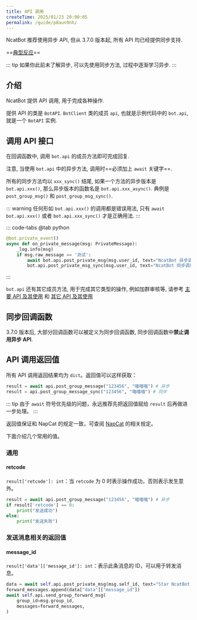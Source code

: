 ```yaml
---
title: API 调用
createTime: 2025/01/23 20:00:05
permalink: /guide/p8aun9nh/
---
```


NcatBot 推荐使用异步 API, 但从 3.7.0 版本起, 所有 API 均已经提供同步支持.

==[典型反应](https://github.com/liyihao1110/ncatbot/discussions/46)==

::: tip
如果你此前未了解异步, 可以先使用同步方法, 过程中逐渐学习异步.
:::

## 介绍

NcatBot 提供 API 调用, 用于完成各种操作.

提供 API 的类是 `BotAPI`. `BotClient` 类的成员 `api`, 也就是示例代码中的 `bot.api`, 就是一个 `BotAPI` 实例.


## 调用 API 接口

在回调函数中, 调用 `bot.api` 的成员方法即可完成回复.

注意, 当使用 `bot.api` 中的异步方法, 调用时==必须加上 `await` 关键字==.

所有的同步方法均以 `xxx_sync()` 结尾, 如果一个方法的异步版本是 `bot.api.xxx()`, 那么异步版本的函数名是 `bot.api.xxx_async()`. 典例是 `post_group_msg()` 和 `post_group_msg_sync()`.

::: warning
任何形如 `bot.api.xxx()` 的调用都是错误用法, 只有 `await bot.api.xxx()` 或者 `bot.api.xxx_sync()` 才是正确用法.
:::

::: code-tabs
@tab python

```python
@bot.private_event()
async def on_private_message(msg: PrivateMessage):
    _log.info(msg)
    if msg.raw_message == '测试':
        await bot.api.post_private_msg(msg.user_id, text="NcatBot 异步调用测试成功喵~")
        bot.api.post_private_msg_sync(msg.user_id, text="NcatBot 同步调用测试成功喵~")
```
:::


`bot.api` 还有其它成员方法, 用于完成其它类型的操作, 例如加群审核等, 请参考 [主要 API 及其使用](../4.%20API%20参考/2.%20主要%20API%20及其使用.md) 和 [其它 API 及其使用](../4.%20API%20参考/3.%20其它%20API%20介绍.md.md)

## 同步回调函数

3.7.0 版本后, 大部分回调函数可以被定义为同步回调函数, 同步回调函数中**禁止调用异步 API**.

## API 调用返回值

所有 API 调用返回结果均为 `dict`。返回值可以这样获取：

```python
result = await api.post_group_message("123456", "喵喵喵") # 异步
result = api.post_group_message_sync("123456", "喵喵喵") # 同步
```

::: tip
由于 `await` 符号优先级的问题，永远推荐先把返回值赋给 `result` 后再做进一步处理。
:::

返回值保证和 NapCat 的规定一致，可查阅 [NapCat](https://napcat.apifox.cn/) 的相关规定。

下面介绍几个常用的值。

### 通用

#### retcode

`result['retcode']: int`：当 `retcode` 为 0 时表示操作成功，否则表示发生意外。

```python
result = await api.post_group_message("123456", "喵喵喵") # 异步
if result['retcode'] == 0:
    print("发送成功")
else:
    print("发送失败")
```

### 发送消息相关的返回值

#### message_id

`result['data']['message_id']: int`：表示此条消息的 ID，可以用于转发消息。

```python
data = await self.api.post_private_msg(msg.self_id, text="Star NcatBot 谢谢喵: https://github.com/liyihao1110/ncatbot")
forward_messages.append(data["data"]["message_id"])
await self.api.send_group_forward_msg(
    group_id=msg.group_id,
    messages=forward_messages,
)
```